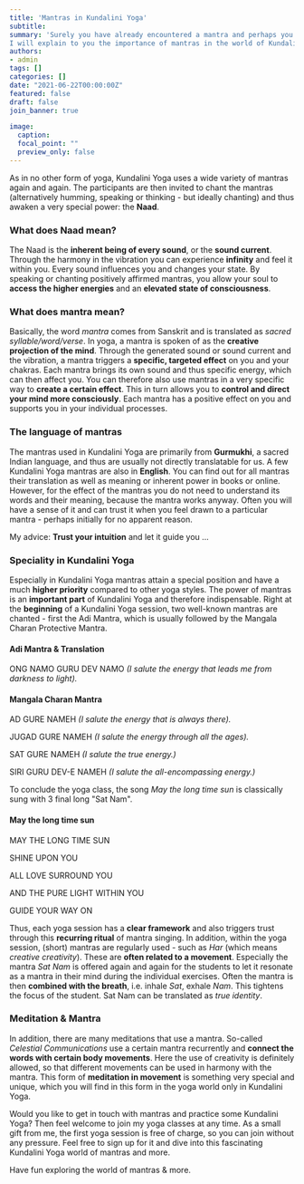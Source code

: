 ```yaml
---
title: 'Mantras in Kundalini Yoga'
subtitle: 
summary: 'Surely you have already encountered a mantra and perhaps you could already feel the special power of it within you. 
I will explain to you the importance of mantras in the world of Kundalini Yoga and why they are an integral part of it.'
authors: 
- admin
tags: []
categories: []
date: "2021-06-22T00:00:00Z"
featured: false
draft: false
join_banner: true

image:
  caption: 
  focal_point: ""
  preview_only: false
---
```

As in no other form of yoga, Kundalini Yoga uses a wide variety of mantras again and again. The participants are then invited to chant the mantras (alternatively humming, speaking or thinking - but ideally chanting) and thus awaken a very special power: the **Naad**.

### What does Naad mean?

The Naad is the **inherent being of every sound**, or the **sound current**. Through the harmony in the vibration you can experience **infinity** and feel it within you. Every sound influences you and changes your state. By speaking or chanting positively affirmed mantras, you allow your soul to **access the higher energies** and an **elevated state of consciousness**. 

### What does mantra mean?

Basically, the word *mantra* comes from Sanskrit and is translated as *sacred syllable/word/verse*. In yoga, a mantra is spoken of as the **creative projection of the mind**.  Through the generated sound or sound current and the vibration, a mantra triggers a **specific, targeted effect** on you and your chakras. Each mantra brings its own sound and thus specific energy, which can then affect you. You can therefore also use mantras in a very specific way to **create a certain effect**. This in turn allows you to **control and direct your mind more consciously**. Each mantra has a positive effect on you and supports you in your individual processes. 

### The language of mantras

The mantras used in Kundalini Yoga are primarily from **Gurmukhi**, a sacred Indian language, and thus are usually not directly translatable for us. A few Kundalini Yoga mantras are also in **English**. You can find out for all mantras their translation as well as meaning or inherent power in books or online. However, for the effect of the mantras you do not need to understand its words and their meaning, because the mantra works anyway. Often you will have a sense of it and can trust it when you feel drawn to a particular mantra - perhaps initially for no apparent reason. 

My advice: **Trust your intuition** and let it guide you ... 

### Speciality in Kundalini Yoga 

Especially in Kundalini Yoga mantras attain a special position and have a much **higher priority** compared to other yoga styles. The power of mantras is an **important part** of Kundalini Yoga and therefore indispensable. 
Right at the **beginning** of a Kundalini Yoga session, two well-known mantras are chanted - first the Adi Mantra, which is usually followed by the Mangala Charan Protective Mantra. 

#### Adi Mantra & Translation

ONG NAMO GURU DEV NAMO
*(I salute the energy that leads me from darkness to light).*

#### Mangala Charan Mantra

AD GURE NAMEH
*(I salute the energy that is always there).*

JUGAD GURE NAMEH
*(I salute the energy through all the ages).*

SAT GURE NAMEH
*(I salute the true energy.)*

SIRI GURU DEV-E NAMEH
*(I salute the all-encompassing energy.)*

To conclude the yoga class, the song *May the long time sun* is classically sung with 3 final long "Sat Nam". 

#### May the long time sun

MAY THE LONG TIME SUN

SHINE UPON YOU

ALL LOVE SURROUND YOU

AND THE PURE LIGHT WITHIN YOU

GUIDE YOUR WAY ON

Thus, each yoga session has a **clear framework** and also triggers trust through this **recurring ritual** of mantra singing. In addition, within the yoga session, (short) mantras are regularly used - such as *Har* (which means *creative creativity*). These are **often related to a movement**. Especially the mantra *Sat Nam* is offered again and again for the students to let it resonate as a mantra in their mind during the individual exercises. Often the mantra is then **combined with the breath**, i.e. inhale *Sat*, exhale *Nam*. This tightens the focus of the student. Sat Nam can be translated as *true identity*. 

### Meditation & Mantra

In addition, there are many meditations that use a mantra. So-called *Celestial Communications* use a certain mantra recurrently and **connect the words with certain body movements**. Here the use of creativity is definitely allowed, so that different movements can be used in harmony with the mantra. This form of **meditation in movement** is something very special and unique, which you will find in this form in the yoga world only in Kundalini Yoga. 

Would you like to get in touch with mantras and practice some Kundalini Yoga? Then feel welcome to join my yoga classes at any time. As a small gift from me, the first yoga session is free of charge, so you can join without any pressure. Feel free to sign up for it and dive into this fascinating Kundalini Yoga world of mantras and more. 

Have fun exploring the world of mantras & more. 

